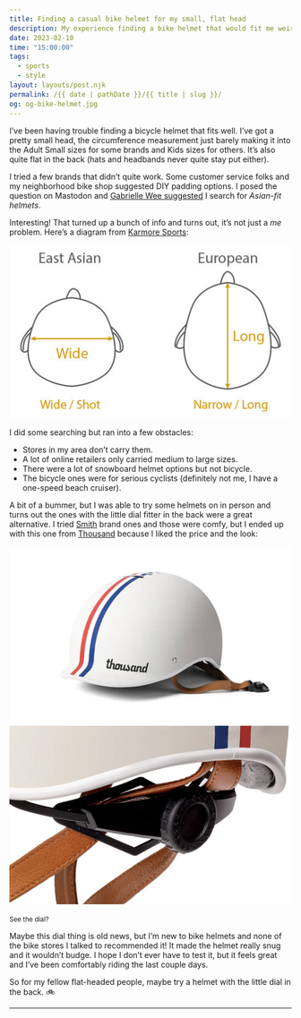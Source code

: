 ```yaml
---
title: Finding a casual bike helmet for my small, flat head
description: My experience finding a bike helmet that would fit me weird shaped head.
date: 2023-02-10
time: "15:00:00"
tags: 
  - sports
  - style
layout: layouts/post.njk
permalink: /{{ date | pathDate }}/{{ title | slug }}/
og: og-bike-helmet.jpg
---
```


I’ve been having trouble finding a bicycle helmet that fits well. I’ve got a pretty small head, the circumference measurement just barely making it into the Adult Small sizes for some brands and Kids sizes for others. It’s also quite flat in the back (hats and headbands never quite stay put either).

I tried a few brands that didn’t quite work. Some customer service folks and my neighborhood bike shop suggested DIY padding options. I posed the question on Mastodon and [Gabrielle Wee suggested](https://elk.zone/front-end.social/@gabriellewee@mas.to/109796985378121731) I search for _Asian-fit helmets_.

Interesting! That turned up a bunch of info and turns out, it’s not just a _me_ problem. Here’s a diagram from [Karmore Sports](https://karmor-sports.com/asianfit):

![diagram showing East Asian heads being wider/rounder than European heads which are more oblong](/img/bike-helmets1.jpg)

I did some searching but ran into a few obstacles:
- Stores in my area don’t carry them.
- A lot of online retailers only carried medium to large sizes.
- There were a lot of snowboard helmet options but not bicycle.
- The bicycle ones were for serious cyclists (definitely not me, I have a one-speed beach cruiser).

A bit of a bummer, but I was able to try some helmets on in person and turns out the ones with the little dial fitter in the back were a great alternative. I tried [Smith](https://www.smithoptics.com/en_US/p/helmet/persist-road-helmet/E007560XS5155.html) brand ones and those were comfy, but I ended up with this one from [Thousand](https://www.explorethousand.com/products/bike-helmet?color=speedway-creme&size=small) because I liked the price and the look:

![vintage style white bicycle helmet](/img/bike-helmets2.jpg)
![plastic dial on the back of the helmet](/img/bike-helmets3.jpg)

<small class="footnotes center">See the dial?</small>

Maybe this dial thing is old news, but I’m new to bike helmets and none of the bike stores I talked to recommended it! It made the helmet really snug and it wouldn’t budge. I hope I don’t ever have to test it, but it feels great and I’ve been comfortably riding the last couple days.

So for my fellow flat-headed people, maybe try a helmet with the little dial in the back. 🚲

---
